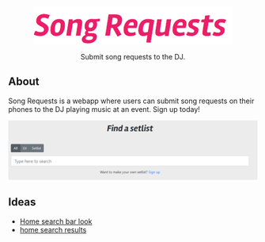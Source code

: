 <p align="center">
    <a href="https://ryanrickgauer.com/song-requests/home.php">
        <img src="img/logo-readme.png">
    </a>
</p>

<p align="center">
Submit song requests to the DJ.
</p>

## About

Song Requests is a webapp where users can submit song requests on their phones to the DJ playing music at an event. Sign up today!

<p align="center">
  <img src="img/search-bar.png">
</p>


## Ideas

* [Home search bar look](https://uidesigndaily.com/posts/sketch-search-searchbar-find-day-1026)
* [home search results](https://uidesigndaily.com/posts/figma-search-results-find-project-management-day-492)